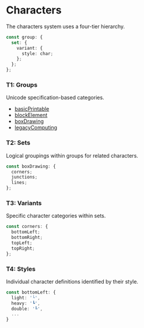# Characters

The characters system uses a four-tier hierarchy.

```ts
const group: {
  set: {
    variant: {
      style: char;
    };
  };
};
```

### T1: Groups

Unicode specification-based categories.

- [basicPrintable](https://www.unicode.org/charts/PDF/U0000.pdf)
- [blockElement](https://www.unicode.org/charts/PDF/U2580.pdf)
- [boxDrawing](https://www.unicode.org/charts/PDF/U2500.pdf)
- [legacyComputing](https://www.unicode.org/charts/PDF/U1FB00.pdf)

### T2: Sets

Logical groupings within groups for related characters.

```ts
const boxDrawing: {
  corners;
  junctions;
  lines;
};
```

### T3: Variants

Specific character categories within sets.

```ts
const corners: {
  bottomLeft;
  bottomRight;
  topLeft;
  topRight;
};
```

### T4: Styles

Individual character definitions identified by their style.

```ts
const bottomLeft: {
  light: '└',
  heavy: '┗',
  double: '╚',
  ...
}
```
